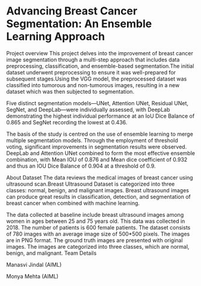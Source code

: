 # Advancing Breast Cancer Segmentation: An Ensemble Learning Approach

Project overview
This project delves into the improvement of breast cancer image segmentation through a multi-step approach that includes data preprocessing, classification, and ensemble-based segmentation.The initial dataset underwent preprocessing to ensure it was well-prepared for subsequent stages.Using the VGG model, the preprocessed dataset was classified into tumorous and non-tumorous images, resulting in a new dataset which was then subjected to segmentation. 

Five distinct segmentation models—UNet, Attention UNet, Residual UNet, SegNet, and DeepLab—were individually assessed, with DeepLab demonstrating the highest individual performance at an IoU Dice Balance of 0.865 and SegNet recording the lowest at 0.436.

The basis of the study is centred on the use of ensemble learning to merge multiple segmentation models. Through the employment of threshold voting, significant improvements in segmentation results were observed. DeepLab and Attention UNet combined to form the most effective ensemble combination, with Mean IOU of 0.876 and Mean dice coefficient of 0.932 and thus an IOU Dice Balance of 0.904 at a threshold of 0.9.


About Dataset
The data reviews the medical images of breast cancer using ultrasound scan.Breast Ultrasound Dataset is categorized into three classes: normal, benign, and malignant images. Breast ultrasound images can produce great results in classification, detection, and segmentation of breast cancer when combined with machine learning.

The data collected at baseline include breast ultrasound images among women in ages between 25 and 75 years old. This data was collected in 2018. The number of patients is 600 female patients. The dataset consists of 780 images with an average image size of 500*500 pixels. The images are in PNG format. The ground truth images are presented with original images. The images are categorized into three classes, which are normal, benign, and malignant.
Team Details

Manasvi Jindal (AIML)

Monya Mehta (AIML)
